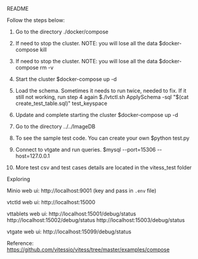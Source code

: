 README


Follow the steps below:

1. Go to the directory ./docker/compose

2. If need to stop the cluster. NOTE: you will lose all the data
	$docker-compose kill  

3. If need to stop the cluster. NOTE: you will lose all the data
	$docker-compose rm -v

4. Start the cluster
	$docker-compose up -d

5. Load the schema. Sometimes it needs to run twice, needed to fix. If it still not working, run step 4 again
	$./lvtctl.sh ApplySchema -sql "$(cat create_test_table.sql)" test_keyspace

6. Update and complete starting the cluster
	$docker-compose up -d

7. Go to the directory ../../ImageDB

8. To see the sample test code. You can create your own
	$python test.py

9. Connect to vtgate and run queries.
	$mysql --port=15306 --host=127.0.0.1

10. More test csv and test cases details are located in the vitess_test folder




Exploring

Minio web ui: http://localhost:9001 (key and pass in `.env` file)

vtctld web ui: http://localhost:15000

vttablets web ui: http://localhost:15001/debug/status http://localhost:15002/debug/status http://localhost:15003/debug/status

vtgate web ui: http://localhost:15099/debug/status


Reference: https://github.com/vitessio/vitess/tree/master/examples/compose
